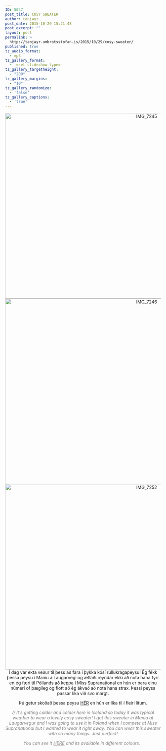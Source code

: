 ```yaml
---
ID: 5047
post_title: COSY SWEATER
author: tanjayr
post_date: 2015-10-29 15:21:48
post_excerpt: ""
layout: post
permalink: >
  http://tanjayr.umbrotsstofan.is/2015/10/29/cosy-sweater/
published: true
tz_audio_format:
  - mp3
tz_gallery_format:
  - -=set slideshow type=-
tz_gallery_targetheight:
  - "200"
tz_gallery_margins:
  - "10"
tz_gallery_randomize:
  - 'false'
tz_gallery_captions:
  - 'true'
---
```

<p style="text-align: center;"><img class="aligncenter size-large wp-image-5048" src="http://www.tanjayr.com/wp-content/uploads/2015/10/IMG_7245-1024x683.jpg" alt="IMG_7245" width="900" height="600" />
<img class="aligncenter size-large wp-image-5049" src="http://www.tanjayr.com/wp-content/uploads/2015/10/IMG_7246-1024x683.jpg" alt="IMG_7246" width="900" height="600" />
<img class="aligncenter size-large wp-image-5050" src="http://www.tanjayr.com/wp-content/uploads/2015/10/IMG_7252-1024x683.jpg" alt="IMG_7252" width="900" height="600" />Í dag var ekta veður til þess að fara í þykka kósí rúllukragapeysu! Ég fékk þessa peysu í Maníu á Laugarvegi og ætlaði reyndar ekki að nota hana fyrr en ég færi til Póllands að keppa í Miss <span class="nwe">Supranational</span> en hún er bara einu númeri of þægileg og flott að ég ákvað að nota hana strax. Þessi peysa passar líka við svo margt.</p>
<p style="text-align: center;">Þú getur skoðað þessa peysu <a href="http://mania.is/product/gabriella" target="_blank">HÉR</a> en hún er líka til í fleiri litum.</p>
<p style="text-align: center;"><em><span style="color: #808080;">// It's getting colder and colder here in Iceland so today it was typical weather to wear a lovely cosy sweater! I got this sweater in Mania at Laugarvegur and I was going to use it in Poland when I compete at Miss Supranational but I wanted to wear it right away. You can wear this sweater with so many things. Just perfect!</span></em></p>
<p style="text-align: center;"><em><span style="color: #808080;">You can see it <a style="color: #808080;" href="http://mania.is/product/gabriella" target="_blank">HERE</a> and its available in different colours.  </span></em></p>